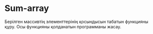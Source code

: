 # Sum-array
Берілген массивтің элементтерінің қосындысын табатын функцияны құру. Осы функцияны қолданатын программаны жасау.
